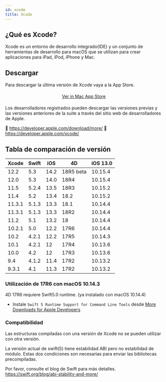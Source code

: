 ```yaml
---
id: xcode
title: Xcode
---
```


## ¿Qué es Xcode?

Xcode es un entorno de desarrollo integrado(IDE) y un conjunto de herramientas de desarrollo para macOS que se utilizan para crear aplicaciones para iPad, iPod, iPhone y Mac.

## Descargar

Para descargar la última versión de Xcode vaya a la App Store.

<div markdown="1" style="text-align: center; margin-top: 20px; margin-bottom: 20px">
<a class="button" href="macappstore://itunes.apple.com/app/id497799835?mt=12">Ver in Mac App Store </a>
</div>

Los desarrolladores registrados pueden descargar las versiones previas y las versiones anteriores de la suite a través del sitio web de desarrolladores de Apple.

🔗 https://developer.apple.com/download/more/ 🔗 https://developer.apple.com/xcode/

## Tabla de comparación de versión

| Xcode  | Swift | iOS  | 4D        | iOS 13.0 |
| ------ | ----- | ---- | --------- | -------- |
| 12.2   | 5.3   | 14.2 | 18R5 beta | 10.15.4  |
| 12.0   | 5.3   | 14.0 | 18R4      | 10.15.4  |
| 11.5   | 5.2.4 | 13.5 | 18R3      | 10.15.2  |
| 11.4   | 5.2   | 13.4 | 18.2      | 10.15.2  |
| 11.3.1 | 5.1.3 | 13.3 | 18.1      | 10.14.4  |
| 11.3.1 | 5.1.3 | 13.3 | 18R2      | 10.14.4  |
| 11.2   | 5.1   | 13.2 | 18        | 10.14.4  |
| 10.2.1 | 5.0   | 12.2 | 17R6      | 10.14.4  |
| 10.2   | 4.2.1 | 12.2 | 17R5      | 10.14.3  |
| 10.1   | 4.2.1 | 12   | 17R4      | 10.13.6  |
| 10.0   | 4.2   | 12   | 17R3      | 10.13.6  |
| 9.4    | 4.1.2 | 11.4 | 17R2      | 10.13.2  |
| 9.3.1  | 4.1   | 11.3 | 17R2      | 10.13.2  |


### Utilización de 17R6 con macOS 10.14.3

4D 17R6 requiere Swift5.0 runtime. (ya instalado con macOS 10.14.4)

 - Instale `Swift 5 Runtime Support for Command Line Tools` desde [More Downloads for Apple Developers](https://developer.apple.com/download/more/)


### Compatibilidad

Las estructuras compiladas con una versión de Xcode no se pueden utilizar con otra versión.

La versión actual de swift(5) tiene estabilidad ABI pero no estabilidad de módulo. Estas dos condiciones son necesarias para enviar las bibliotecas precompiladas.

Por favor, consulte el blog de Swift para más detalles. https://swift.org/blog/abi-stability-and-more/
